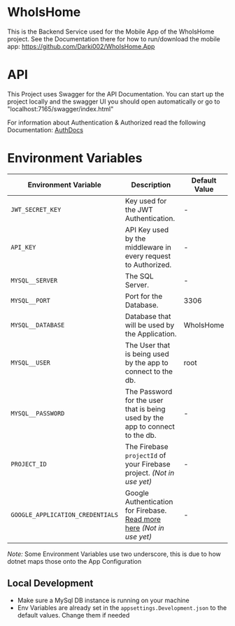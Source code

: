 # WhoIsHome
This is the Backend Service used for the Mobile App of the WhoIsHome project. See the Documentation there for how to run/download the mobile app: https://github.com/Darki002/WhoIsHome.App

# API

This Project uses Swagger for the API Documentation. You can start up the project locally 
and the swagger UI you should open automatically or go to "localhost:7165/swagger/index.html"

For information about Authentication & Authorized read the following Documentation: [AuthDocs](./docs/Auth.md)

# Environment Variables

| Environment Variable             | Description                                                                                                                                            | Default Value |
|----------------------------------|--------------------------------------------------------------------------------------------------------------------------------------------------------|---------------|
| `JWT_SECRET_KEY`                 | Key used for the JWT Authentication.                                                                                                                   | -             |
| `API_KEY`                        | API Key used by the middleware in every request to Authorized.                                                                                         | -             |
| `MYSQL__SERVER`                  | The SQL Server.                                                                                                                                        | -             |
| `MYSQL__PORT`                    | Port for the Database.                                                                                                                                 | 3306          |
| `MYSQL__DATABASE`                | Database that will be used by the Application.                                                                                                         | WhoIsHome     |
| `MYSQL__USER`                    | The User that is being used by the app to connect to the db.                                                                                           | root          |
| `MYSQL__PASSWORD`                | The Password for the user that is being used by the app to connect to the db.                                                                          | -             |
| `PROJECT_ID`                     | The Firebase `projectId` of your Firebase project. *(Not in use yet)*                                                                                  | -             |
| `GOOGLE_APPLICATION_CREDENTIALS` | Google Authentication for Firebase. [Read more here](https://cloud.google.com/docs/authentication/provide-credentials-adc#wlif-key) *(Not in use yet)* | -             |


*Note:* Some Environment Variables use two underscore, this is due to how dotnet maps those onto the App Configuration 

## Local Development

- Make sure a MySql DB instance is running on your machine
- Env Variables are already set in the `appsettings.Development.json` to the default values. Change them if needed

